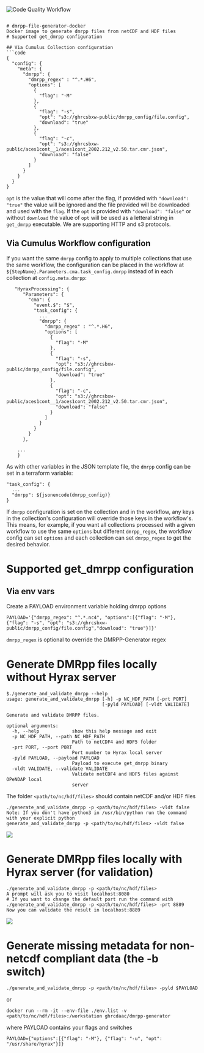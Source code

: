 ![Code Quality Workflow](https://github.com/ghrcdaac/dmrpp-file-generator-docker/actions/workflows/code-quality.yml/badge.svg?branch=master)

```

# dmrpp-file-generator-docker
Docker image to generate dmrpp files from netCDF and HDF files
# Supported get_dmrpp configuration

## Via Cumulus Collection configuration
```code
{
  "config": {
    "meta": {
      "dmrpp": {
        "dmrpp_regex" : "^.*.H6",
        "options": [
          {
            "flag": "-M"
          },
          {
            "flag": "-s",
            "opt": "s3://ghrcsbxw-public/dmrpp_config/file.config",
            "download": "true"
          },
          {
            "flag": "-c",
            "opt": "s3://ghrcsbxw-public/aces1cont__1/aces1cont_2002.212_v2.50.tar.cmr.json",
            "download": "false"
          }
        ]
      }
    }
  }
}
```

`opt` is the value that will come after the flag, if provided with `"download": "true"` the value will be ignored and the file provided will be downloaded and used with the `flag`.
If the `opt` is provided with `"download": "false"` or without `download` the value of `opt` will be used as a letteral string in `get_dmrpp` executable.
We are supporting HTTP and s3 protocols.

## Via Cumulus Workflow configuration

If you want the same `dmrpp` config to apply to multiple collections that use
the same workflow, the configuration can be placed in the workflow at
`${StepName}.Parameters.cma.task_config.dmrpp` instead of in each collection at
`config.meta.dmrpp`:

```
   "HyraxProcessing": {
      "Parameters": {
        "cma": {
          "event.$": "$",
          "task_config": {
            ...
            "dmrpp": {
              "dmrpp_regex" : "^.*.H6",
              "options": [
                {
                  "flag": "-M"
                },
                {
                  "flag": "-s",
                  "opt": "s3://ghrcsbxw-public/dmrpp_config/file.config",
                  "download": "true"
                },
                {
                  "flag": "-c",
                  "opt": "s3://ghrcsbxw-public/aces1cont__1/aces1cont_2002.212_v2.50.tar.cmr.json",
                  "download": "false"
                }
              ]
            }
          }
        }
      },

    ...
    }
```

As with other variables in the JSON template file, the `dmrpp` config can be set in a terraform variable:

```
"task_config": {
  ...
  "dmrpp": ${jsonencode(dmrpp_config)}
}
```

If `dmrpp` configuration is set on the collection and in the workflow, any keys
in the collection's configuration will override those keys in the
workflow's. This means, for example, if you want all collections processed with
a given workflow to use the same `options` but different `dmrpp_regex`, the
workflow config can set `options` and each collection can set `dmrpp_regex` to
get the desired behavior.

# Supported get_dmrpp configuration
## Via env vars
Create a PAYLOAD environment variable holding dmrpp options
```
PAYLOAD='{"dmrpp_regex": "^.*.nc4", "options":[{"flag": "-M"}, {"flag": "-s", "opt": "s3://ghrcsbxw-public/dmrpp_config/file.config","download": "true"}]}'
```
`dmrpp_regex` is optional to override the DMRPP-Generator regex
# Generate DMRpp files locally without Hyrax server
```
$./generate_and_validate_dmrpp --help
usage: generate_and_validate_dmrpp [-h] -p NC_HDF_PATH [-prt PORT]
                                   [-pyld PAYLOAD] [-vldt VALIDATE]

Generate and validate DMRPP files.

optional arguments:
  -h, --help            show this help message and exit
  -p NC_HDF_PATH, --path NC_HDF_PATH
                        Path to netCDF4 and HDF5 folder
  -prt PORT, --port PORT
                        Port number to Hyrax local server
  -pyld PAYLOAD, --payload PAYLOAD
                        Payload to execute get_dmrpp binary
  -vldt VALIDATE, --validate VALIDATE
                        Validate netCDF4 and HDF5 files against OPeNDAP local
                        server
```

The folder `<path/to/nc/hdf/files>` should contain netCDF and/or HDF files
```code
./generate_and_validate_dmrpp -p <path/to/nc/hdf/files> -vldt false
Note: If you don't have python3 in /usr/bin/python run the command with your explicit python
generate_and_validate_dmrpp -p <path/to/nc/hdf/files> -vldt false
```
<a href="https://asciinema.org/a/cwS7DwtEBYcvVVaRzm77wBHuA" target="_blank"><img src="https://asciinema.org/a/cwS7DwtEBYcvVVaRzm77wBHuA.svg" /></a>
# Generate DMRpp files locally with Hyrax server (for validation)

```code
./generate_and_validate_dmrpp -p <path/to/nc/hdf/files>
A prompt will ask you to visit localhost:8080
# If you want to change the default port run the command with
./generate_and_validate_dmrpp -p <path/to/nc/hdf/files> -prt 8889
Now you can validate the result in localhost:8889
```

<a href="https://asciinema.org/a/6F2KsfWPt4FVdlRuTWHhilV7j" target="_blank"><img src="https://asciinema.org/a/6F2KsfWPt4FVdlRuTWHhilV7j.svg" /></a>

# Generate missing metadata for non-netcdf compliant data (the -b switch)
```code
./generate_and_validate_dmrpp -p <path/to/nc/hdf/files> -pyld $PAYLOAD
```
or
```code
docker run --rm -it --env-file ./env.list -v <path/to/nc/hdf/files>:/workstation ghrcdaac/dmrpp-generator
```
where PAYLOAD contains your flags and switches
```code
PAYLOAD={"options":[{"flag": "-M"}, {"flag": "-u", "opt": "/usr/share/hyrax"}]}
```
